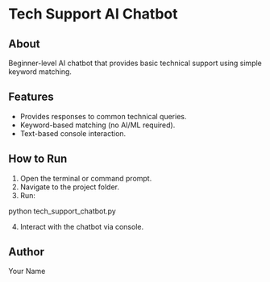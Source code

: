 # Tech Support AI Chatbot

## About
Beginner-level AI chatbot that provides basic technical support using simple keyword matching.

## Features
- Provides responses to common technical queries.
- Keyword-based matching (no AI/ML required).
- Text-based console interaction.

## How to Run
1. Open the terminal or command prompt.
2. Navigate to the project folder.
3. Run:

python tech_support_chatbot.py

4. Interact with the chatbot via console.

## Author
Your Name
